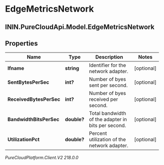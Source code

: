 # EdgeMetricsNetwork

## ININ.PureCloudApi.Model.EdgeMetricsNetwork

## Properties

|Name | Type | Description | Notes|
|------------ | ------------- | ------------- | -------------|
| **Ifname** | **string** | Identifier for the network adapter. | [optional] |
| **SentBytesPerSec** | **int?** | Number of byes sent per second. | [optional] |
| **ReceivedBytesPerSec** | **int?** | Number of byes received per second. | [optional] |
| **BandwidthBitsPerSec** | **double?** | Total bandwidth of the adapter in bits per second. | [optional] |
| **UtilizationPct** | **double?** | Percent utilization of the network adapter. | [optional] |



_PureCloudPlatform.Client.V2 218.0.0_
